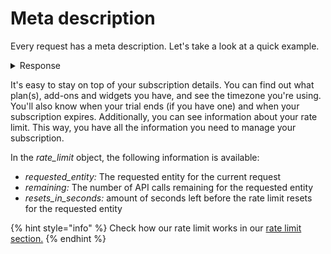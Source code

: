 # Meta description

Every request has a meta description. Let's take a look at a quick example.

<details>

<summary>Response</summary>

```javascript
   "subscription": [
    {
      "meta": [
        
      ],
      "plans": [
        {
          "plan": "Football Free Plan",
          "sport": "Football",
          "category": "Standard"
        },
        {
          "plan": "Cricket Free Plan",
          "sport": "Cricket",
          "category": "Standard"
        }
      ],
      "add_ons": [
        
      ],
      "widgets": [
        
      ]
    }
  ],
  "rate_limit": {
    "resets_in_seconds": 3600,
    "remaining": 179,
    "requested_entity": "League"
  },
  "timezone": "UTC"
}
```

</details>

It's easy to stay on top of your subscription details. You can find out what plan(s), add-ons and widgets you have, and see the timezone you're using. You'll also know when your trial ends (if you have one) and when your subscription expires. Additionally, you can see information about your rate limit. This way, you have all the information you need to manage your subscription.

In the _rate\_limit_ object, the following information is available:

* _requested\_entity:_ The requested entity for the current request&#x20;
* _remaining:_ The number of API calls remaining for the requested entity&#x20;
* _resets\_in\_seconds:_ amount of seconds left before the rate limit resets for the requested entity

{% hint style="info" %}
Check how our rate limit works in our [rate limit section.](rate-limit)
{% endhint %}
